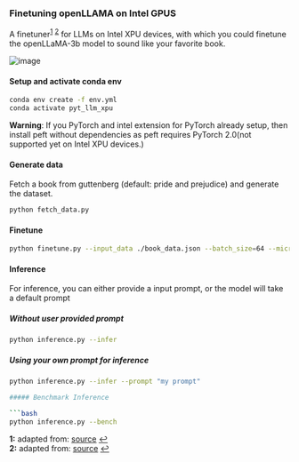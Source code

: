 ### Finetuning openLLAMA on Intel GPUS

A finetuner<sup id="a1">[1](#f1)</sup> <sup id="a2">[2](#f2)</sup> for LLMs on Intel XPU devices, with which you could finetune the openLLaMA-3b model to sound like your favorite book.

![image](https://github.com/rahulunair/tiny_llm_finetuning/assets/786476/f060f4f4-f85e-42e5-82c7-fb95fad932fd)


#### Setup and activate conda env

```bash
conda env create -f env.yml
conda activate pyt_llm_xpu
```

**Warning**: If you PyTorch and intel extension for PyTorch already setup, then install peft without dependencies as peft requires PyTorch 2.0(not supported yet on Intel XPU devices.)

#### Generate data

Fetch a book from guttenberg (default: pride and prejudice) and generate the dataset.

```python
python fetch_data.py
```

#### Finetune

```bash
python finetune.py --input_data ./book_data.json --batch_size=64 --micro_batch_size=16 --num_steps=300
```

#### Inference

For inference, you can either provide a input prompt, or the model will take a default prompt

##### Without user provided prompt

```bash
python inference.py --infer
```

##### Using your own prompt for inference

```bash
python inference.py --infer --prompt "my prompt"

##### Benchmark Inference

```bash
python inference.py --bench
```
<b id="f1">1:</b> adapted from: [source](https://github.com/modal-labs/doppel-bot/blob/main/src/finetune.py) [↩](#a1)  
<b id="f2">2:</b> adapted from: [source](https://github.com/tloen/alpaca-lora/blob/65fb8225c09af81feb5edb1abb12560f02930703/finetune.py) [↩](#a2)
